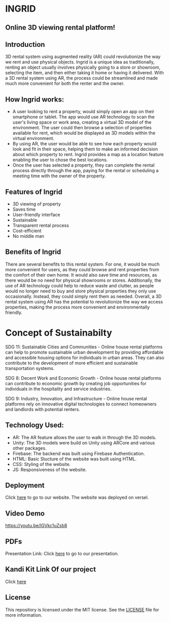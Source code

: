 # INGRID
## Online 3D viewing rental platform!

## Introduction
3D rental system using augmented reality (AR) could revolutionize the way we rent and use physical objects. Ingrid is a unique idea as traditionally, renting an object usually involves physically going to a store or showroom, selecting the item, and then either taking it home or having it delivered. With a 3D rental system using AR, the process could be streamlined and made much more convenient for both the renter and the owner.

## How Ingrid works:
* A user looking to rent a property, would simply open an app on their smartphone or tablet. The app would use AR technology to scan the user's living space or work area, creating a virtual 3D model of the environment. The user could then browse a selection of properties available for rent, which would be displayed as 3D models within the virtual environment.
* By using AR, the user would be able to see how each property would look and fit in their space, helping them to make an informed decision about which property to rent. Ingrid provides a map as a location feature enabling the user to chose the best locations.
* Once the user has selected a property, they can complete the rental process directly through the app, paying for the rental or scheduling a meeting time with the owner of the property.

## Features of Ingrid
* 3D viewing of property
* Saves time
* User-friendly interface
* Sustainable
* Transparent rental process
* Cost-efficient
* No middle man

## Benefits of Ingrid
There are several benefits to this rental system. For one, it would be much more convenient for users, as they could browse and rent properties from the comfort of their own home. It would also save time and resources, as there would be no need for physical showrooms or stores. Additionally, the use of AR technology could help to reduce waste and clutter, as people would no longer need to buy and store physical properties they only use occasionally. Instead, they could simply rent them as needed. 
Overall, a 3D rental system using AR has the potential to revolutionize the way we access properties, making the process more convenient and environmentally friendly.

# Concept of Sustainabilty
SDG 11: Sustainable Cities and Communities - Online house rental platforms can help to promote sustainable urban development by providing affordable and accessible housing options for individuals in urban areas. They can also contribute to the development of more efficient and sustainable transportation systems.

SDG 8: Decent Work and Economic Growth - Online house rental platforms can contribute to economic growth by creating job opportunities for individuals in the hospitality and service industries.

SDG 9: Industry, Innovation, and Infrastructure - Online house rental platforms rely on innovative digital technologies to connect homeowners and landlords with potential renters. 


## Technology Used:
* AR: The AR feature allows the user to walk in through the 3D models.
* Unity:  The 3D models were build on Unity using ARCore and various other packages.
* Firebase: The backend was built using Firebase Authentication.
* HTML: Basic Stucture of the website was built using HTML.
* CSS: Styling of the website.
* JS: Responsiveness of the website.

## Deployment
Click [here](https://devpixelsingrid.shimjim7.repl.co/) to go to our website.
The website was deployed on versel.

## Video Demo
https://youtu.be/lGVkc1uZsb8

## PDFs
Presentation Link: Click [here](https://www.canva.com/design/DAFWcepYfp4/djuvhLjHUa4EJkOVAUSYaQ/edit) to go to our presentation.

## Kandi Kit Link Of our project 

Click [here](https://kandi.openweaver.com/collections/starterkits/ingrid%3A-devpixels)
## License
This repository is licensed under the MIT license. See the [LICENSE](https://github.com/poojaramnaney/DevPixels_Ingrid/blob/main/LICENSE) file for more information.

